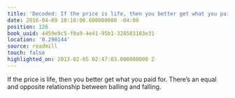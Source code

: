 ```yaml
---
title: 'Decoded: If the price is life, then you better get what you paid for.…'
date: 2016-04-09 18:16:00.600000000 -04:00
position: 126
book_uuid: 4459e9c5-f0a9-4e41-95b1-328503183e31
location: '0.298144'
source: readmill
touch: false
highlighted_on: 2013-02-05 02:47:03.000000000 Z
---
```


If the price is life, then you better get what you paid for. There’s an equal and opposite relationship between balling and falling.